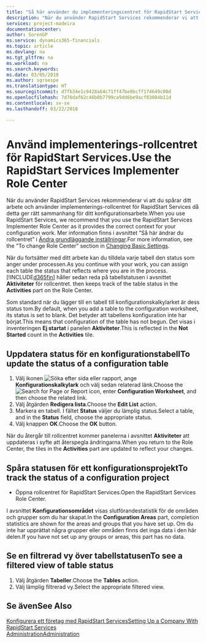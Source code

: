 ```yaml
---
title: "Så här använder du implementeringscentret för RapidStart Services-roller | Microsoft Docs"
description: "När du använder RapidStart Services rekommenderar vi att du spårar ditt arbete och använder implementerings-rollcentret för RapidStart Services då detta ger rätt sammanhang för ditt konfigurationsarbete."
services: project-madeira
documentationcenter: 
author: SorenGP
ms.service: dynamics365-financials
ms.topic: article
ms.devlang: na
ms.tgt_pltfrm: na
ms.workload: na
ms.search.keywords: 
ms.date: 03/05/2018
ms.author: sgroespe
ms.translationtype: HT
ms.sourcegitcommit: d7fb34e1c9428a64c71ff47be8bcff174649c00d
ms.openlocfilehash: 7d76daf62c46b0b7799ca9dd6be9acf83084b11d
ms.contentlocale: sv-se
ms.lasthandoff: 03/22/2018

---
```

# <a name="use-the-rapidstart-services-implementer-role-center"></a><span data-ttu-id="0e951-103">Använd implementerings-rollcentret för RapidStart Services.</span><span class="sxs-lookup"><span data-stu-id="0e951-103">Use the RapidStart Services Implementer Role Center</span></span>
<span data-ttu-id="0e951-104">När du använder RapidStart Services rekommenderar vi att du spårar ditt arbete och använder implementerings-rollcentret för RapidStart Services då detta ger rätt sammanhang för ditt konfigurationsarbete.</span><span class="sxs-lookup"><span data-stu-id="0e951-104">When you use RapidStart Services, we recommend that you use the RapidStart Services Implementer Role Center as it provides the correct context for your configuration work.</span></span> <span data-ttu-id="0e951-105">Mer information finns i avsnittet ”Så här ändrar du rollcentret” i [Ändra grundläggande inställningar](ui-change-basic-settings.md).</span><span class="sxs-lookup"><span data-stu-id="0e951-105">For more information, see the "To change Role Center" section in [Changing Basic Settings](ui-change-basic-settings.md).</span></span>

<span data-ttu-id="0e951-106">När du fortsätter med ditt arbete kan du tilldela varje tabell den status som anger under processen.</span><span class="sxs-lookup"><span data-stu-id="0e951-106">As you continue with your work, you can assign each table the status that reflects where you are in the process.</span></span> [!INCLUDE[d365fin](includes/d365fin_md.md)]<span data-ttu-id="0e951-107"> håller sedan reda på tabellstatusen i avsnittet **Aktiviteter** för rollcentret.</span><span class="sxs-lookup"><span data-stu-id="0e951-107"> then keeps track of the table status in the **Activities** part on the Role Center.</span></span>  

<span data-ttu-id="0e951-108">Som standard när du lägger till en tabell till konfigurationskalkylarket är dess status tom.</span><span class="sxs-lookup"><span data-stu-id="0e951-108">By default, when you add a table to the configuration worksheet, its status is set to blank.</span></span> <span data-ttu-id="0e951-109">Det betyder att tabellens konfiguration inte har börjat.</span><span class="sxs-lookup"><span data-stu-id="0e951-109">This means that configuration of the table has not begun.</span></span> <span data-ttu-id="0e951-110">Det visas i inventeringen **Ej startat** i panelen **Aktiviteter**.</span><span class="sxs-lookup"><span data-stu-id="0e951-110">This is reflected in the **Not Started** count in the **Activities** tile.</span></span>  

## <a name="to-update-the-status-of-a-configuration-table"></a><span data-ttu-id="0e951-111">Uppdatera status för en konfigurationstabell</span><span class="sxs-lookup"><span data-stu-id="0e951-111">To update the status of a configuration table</span></span>  
1.  <span data-ttu-id="0e951-112">Välj ikonen ![Söka efter sida eller rapport](media/ui-search/search_small.png "Ikonen Söka efter sida eller rapport"), ange **Konfigurationskalkylark** och välj sedan relaterad länk.</span><span class="sxs-lookup"><span data-stu-id="0e951-112">Choose the ![Search for Page or Report](media/ui-search/search_small.png "Search for Page or Report icon") icon, enter **Configuration Worksheet**, and then choose the related link.</span></span>  
2.  <span data-ttu-id="0e951-113">Välj åtgärden **Redigera lista**.</span><span class="sxs-lookup"><span data-stu-id="0e951-113">Choose the **Edit List** action.</span></span>  
3.  <span data-ttu-id="0e951-114">Markera en tabell. I fältet **Status** väljer du lämplig status.</span><span class="sxs-lookup"><span data-stu-id="0e951-114">Select a table, and in the **Status** field, choose the appropriate status.</span></span>  
4.  <span data-ttu-id="0e951-115">Välj knappen **OK**.</span><span class="sxs-lookup"><span data-stu-id="0e951-115">Choose the **OK** button.</span></span>  

<span data-ttu-id="0e951-116">När du återgår till rollcentret kommer panelerna i avsnittet **Aktiviteter** att uppdateras i syfte att återspegla ändringarna.</span><span class="sxs-lookup"><span data-stu-id="0e951-116">When you return to the Role Center, the tiles in the **Activities** part are updated to reflect your changes.</span></span>  

## <a name="to-track-the-status-of-a-configuration-project"></a><span data-ttu-id="0e951-117">Spåra statusen för ett konfigurationsprojekt</span><span class="sxs-lookup"><span data-stu-id="0e951-117">To track the status of a configuration project</span></span>  
- <span data-ttu-id="0e951-118">Öppna rollcentret för RapidStart Services.</span><span class="sxs-lookup"><span data-stu-id="0e951-118">Open the RapidStart Services Role Center.</span></span>  

<span data-ttu-id="0e951-119">I avsnittet **Konfigurationsområdet** visas slutförandestatistik för de områden och grupper som du har skapat.</span><span class="sxs-lookup"><span data-stu-id="0e951-119">In the **Configuration Areas** part, completion statistics are shown for the areas and groups that you have set up.</span></span> <span data-ttu-id="0e951-120">Om du inte har upprättat några grupper eller områden finns det inga data i den här delen.</span><span class="sxs-lookup"><span data-stu-id="0e951-120">If you have not set up any groups or areas, this part has no data.</span></span>  

## <a name="to-see-a-filtered-view-of-table-status"></a><span data-ttu-id="0e951-121">Se en filtrerad vy över tabellstatusen</span><span class="sxs-lookup"><span data-stu-id="0e951-121">To see a filtered view of table status</span></span>  
1. <span data-ttu-id="0e951-122">Välj åtgärden **Tabeller**.</span><span class="sxs-lookup"><span data-stu-id="0e951-122">Choose the **Tables** action.</span></span>  
2. <span data-ttu-id="0e951-123">Välj lämplig filtrerad vy.</span><span class="sxs-lookup"><span data-stu-id="0e951-123">Select the appropriate filtered view.</span></span>  

## <a name="see-also"></a><span data-ttu-id="0e951-124">Se även</span><span class="sxs-lookup"><span data-stu-id="0e951-124">See Also</span></span>  
[<span data-ttu-id="0e951-125">Konfigurera ett företag med RapidStart Services</span><span class="sxs-lookup"><span data-stu-id="0e951-125">Setting Up a Company With RapidStart Services</span></span>](admin-set-up-a-company-with-rapidstart.md)  
[<span data-ttu-id="0e951-126">Administration</span><span class="sxs-lookup"><span data-stu-id="0e951-126">Administration</span></span>](admin-setup-and-administration.md)

